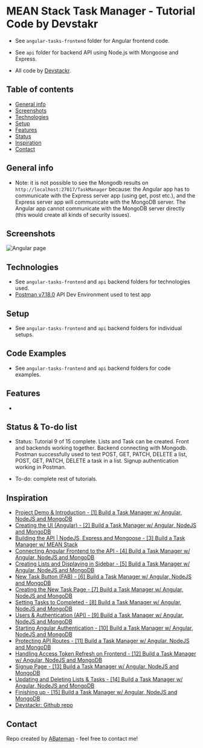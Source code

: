 # MEAN Stack Task Manager - Tutorial Code by Devstakr

* See `angular-tasks-frontend` folder for Angular frontend code.

* See `api` folder for backend API using Node.js with Mongoose and Express.

* All code by [Devstackr](https://www.youtube.com/channel/UCbwsS1m4Hib6R-9F1alus_A/featured).

## Table of contents

* [General info](#general-info)
* [Screenshots](#screenshots)
* [Technologies](#technologies)
* [Setup](#setup)
* [Features](#features)
* [Status](#status)
* [Inspiration](#inspiration)
* [Contact](#contact)

## General info

* Note: it is not possible to see the Mongodb results on `http://localhost:27017/TaskManager` because: the Angular app has to communicate with the Express server app (using get, post etc.), and the Express server app will communicate with the MongoDB server. The Angular app cannot communicate with the MongoDB server directly (this would create all kinds of security issues).

## Screenshots

![Angular page](./img/view.png)


## Technologies

* See `angular-tasks-frontend` and `api` backend folders for technologies used.
* [Postman v7.18.0](https://www.postman.com/downloads/) API Dev Environment used to test app

## Setup

* See `angular-tasks-frontend` and `api` backend folders for individual setups.

## Code Examples

* See `angular-tasks-frontend` and `api` backend folders for code examples.

## Features

* 

## Status & To-do list

* Status: Tutorial 9 of 15 complete. Lists and Task can be created. Front and backends working together. Backend connecting with Mongodb. Postman successfully used to test POST, GET, PATCH, DELETE a list, POST, GET, PATCH, DELETE a task in a list. Signup authentication working in Postman.

* To-do: complete rest of tutorials.

## Inspiration

* [Project Demo & Introduction - [1] Build a Task Manager w/ Angular, NodeJS and MongoDB](https://www.youtube.com/watch?v=V-CeWkz1MNQ&list=PLIjdNHWULhPSZFDzQU6AnbVQNNo1NTRpd&index=1)
* [Creating the UI (Angular) - [2] Build a Task Manager w/ Angular, NodeJS and MongoDB](https://www.youtube.com/watch?v=BO67e3QU9dU&list=PLIjdNHWULhPSZFDzQU6AnbVQNNo1NTRpd&index=2)
* [Building the API | NodeJS, Express and Mongoose - [3] Build a Task Manager w/ MEAN Stack](https://www.youtube.com/watch?v=P3R-8jj3S7U&list=PLIjdNHWULhPSZFDzQU6AnbVQNNo1NTRpd&index=3)
* [Connecting Angular Frontend to the API - [4] Build a Task Manager w/ Angular, NodeJS and MongoDB](https://www.youtube.com/watch?v=185uAxYz1dU&list=PLIjdNHWULhPSZFDzQU6AnbVQNNo1NTRpd&index=4)
* [Creating Lists and Displaying in Sidebar - [5] Build a Task Manager w/ Angular, NodeJS and MongoDB](https://www.youtube.com/watch?v=aOkAx1jZokc&list=PLIjdNHWULhPSZFDzQU6AnbVQNNo1NTRpd&index=5)
* [New Task Button (FAB) - [6] Build a Task Manager w/ Angular, NodeJS and MongoDB](https://www.youtube.com/watch?v=7YK4pJZG0oA&list=PLIjdNHWULhPSZFDzQU6AnbVQNNo1NTRpd&index=6)
* [Creating the New Task Page - [7] Build a Task Manager w/ Angular, NodeJS and MongoDB](https://www.youtube.com/watch?v=z6Le35tGFRg&list=PLIjdNHWULhPSZFDzQU6AnbVQNNo1NTRpd&index=7)
* [Setting Tasks to Completed - [8] Build a Task Manager w/ Angular, NodeJS and MongoDB](https://www.youtube.com/watch?v=PUvPNdVphtQ&list=PLIjdNHWULhPSZFDzQU6AnbVQNNo1NTRpd&index=8)
* [Users & Authentication (API) - [9] Build a Task Manager w/ Angular, NodeJS and MongoDB](https://www.youtube.com/watch?v=NPyFYsZb2gE&list=PLIjdNHWULhPSZFDzQU6AnbVQNNo1NTRpd&index=9)
* [Starting Angular Authentication - [10] Build a Task Manager w/ Angular, NodeJS and MongoDB](https://www.youtube.com/watch?v=Fa2imVkcdqs&list=PLIjdNHWULhPSZFDzQU6AnbVQNNo1NTRpd&index=10)
* [Protecting API Routes - [11] Build a Task Manager w/ Angular, NodeJS and MongoDB](https://www.youtube.com/watch?v=_MyUWj-AT8s&list=PLIjdNHWULhPSZFDzQU6AnbVQNNo1NTRpd&index=11)
* [Handling Access Token Refresh on Frontend - [12] Build a Task Manager w/ Angular, NodeJS and MongoDB](https://www.youtube.com/watch?v=aACLcXR0kls&list=PLIjdNHWULhPSZFDzQU6AnbVQNNo1NTRpd&index=12)
* [Signup Page - [13] Build a Task Manager w/ Angular, NodeJS and MongoDB](https://www.youtube.com/watch?v=kiImo42Nfs0&list=PLIjdNHWULhPSZFDzQU6AnbVQNNo1NTRpd&index=13)
* [Updating and Deleting Lists & Tasks - [14] Build a Task Manager w/ Angular, NodeJS and MongoDB](https://www.youtube.com/watch?v=XM-1lNLuJjg&list=PLIjdNHWULhPSZFDzQU6AnbVQNNo1NTRpd&index=14)
* [Finishing up - [15] Build a Task Manager w/ Angular, NodeJS and MongoDB](https://www.youtube.com/watch?v=HuC9YebfPMQ&list=PLIjdNHWULhPSZFDzQU6AnbVQNNo1NTRpd&index=15)
* [Devstackr: Github repo](https://github.com/Devstackr/task-manager-mean-stack)

## Contact

Repo created by [ABateman](https://www.andrewbateman.org) - feel free to contact me!